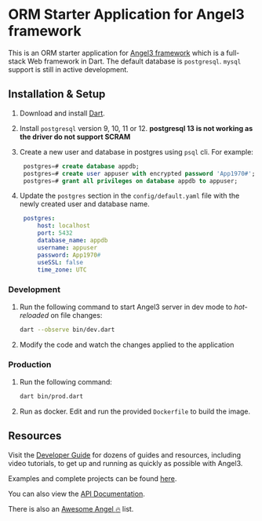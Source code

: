 # ORM Starter Application for Angel3 framework

This is an ORM starter application for [Angel3 framework](https://pub.dartlang.org/packages/angel3_framework) which is a full-stack Web framework in Dart. The default database is `postgresql`. `mysql` support is still in active development.

## Installation & Setup

1. Download and install [Dart](https://dart.dev/get-dart).
2. Install `postgresql` version 9, 10, 11 or 12. **postgresql 13 is not working as the driver do not support SCRAM**
3. Create a new user and database in postgres using `psql` cli. For example:

   ```sql
    postgres=# create database appdb;
    postgres=# create user appuser with encrypted password 'App1970#';
    postgres=# grant all privileges on database appdb to appuser;
   ```

4. Update the `postgres` section in the `config/default.yaml` file with the newly created user and database name.

   ```yaml
    postgres:
        host: localhost
        port: 5432
        database_name: appdb
        username: appuser
        password: App1970#
        useSSL: false
        time_zone: UTC
   ```

### Development

1. Run the following command to start Angel3 server in dev mode to *hot-reloaded* on file changes:

    ```bash
    dart --observe bin/dev.dart
    ```

2. Modify the code and watch the changes applied to the application

### Production

1. Run the following command:

    ```bash
    dart bin/prod.dart
    ```

2. Run as docker. Edit and run the provided `Dockerfile` to build the image.

## Resources

Visit the [Developer Guide](https://angel3-docs.dukefirehawk.com/guides) for dozens of guides and resources, including video tutorials, to get up and running as quickly as possible with Angel3.

Examples and complete projects can be found [here](https://github.com/dukefirehawk/angel3-examples).

You can also view the [API Documentation](https://pub.dev/documentation/angel3_framework/latest/).

There is also an [Awesome Angel :fire:](https://github.com/dukefirehawk/angel3-awesome) list.
